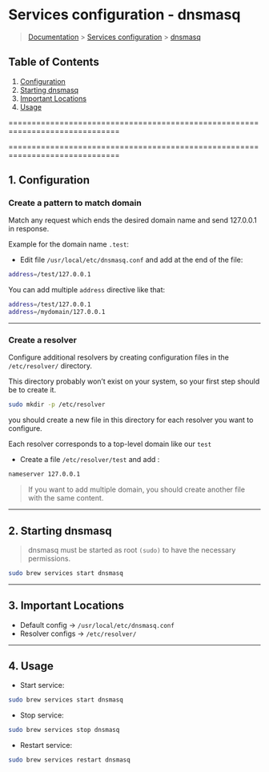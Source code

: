 # Services configuration - dnsmasq

> [Documentation](./../../readme.md) > [Services configuration](./../readme.md) > [dnsmasq](./dnsmasq.md)

## Table of Contents
1. [Configuration](#markdown-header-configuration)
2. [Starting dnsmasq](#markdown-header-starting)
3. [Important Locations](#markdown-header-important-locations)
4. [Usage](#markdown-header-usage)

==============================================================================

==============================================================================

## 1. Configuration

### Create a pattern to match domain

Match any request which ends the desired domain name and send 127.0.0.1 in response.

Example for the domain name `.test`:

* Edit file `/usr/local/etc/dnsmasq.conf` and add at the end of the file:

```bash
address=/test/127.0.0.1
```

You can add multiple `address` directive like that:

```bash
address=/test/127.0.0.1
address=/mydomain/127.0.0.1
```

---

### Create a resolver

Configure additional resolvers by creating configuration files in the `/etc/resolver/` directory.

This directory probably won’t exist on your system, so your first step should be to create it.

```bash
sudo mkdir -p /etc/resolver
```

you should create a new file in this directory for each resolver you want to configure.

Each resolver corresponds to a top-level domain like our `test`

* Create a file `/etc/resolver/test` and add :
```bash
nameserver 127.0.0.1
```

> If you want to add multiple domain, you should create another file with the same content.

---

## 2. Starting dnsmasq

> dnsmasq must be started as root `(sudo)` to have the necessary permissions.

```bash
sudo brew services start dnsmasq
```

---

## 3. Important Locations
* Default config -> `/usr/local/etc/dnsmasq.conf`
* Resolver configs -> `/etc/resolver/`

---

## 4. Usage

* Start service:
```bash
sudo brew services start dnsmasq
```

* Stop service:
```bash
sudo brew services stop dnsmasq
```

* Restart service:
```bash
sudo brew services restart dnsmasq
```
